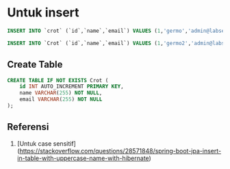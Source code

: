 # Untuk insert

```sql
INSERT INTO `crot` (`id`,`name`,`email`) VALUES (1,'germo','admin@labseni.com');  
```

```sql
INSERT INTO `Crot` (`id`,`name`,`email`) VALUES (1,'germo2','admin@labseni.com');  
```


## Create Table

```sql
CREATE TABLE IF NOT EXISTS Crot (
    id INT AUTO_INCREMENT PRIMARY KEY,
    name VARCHAR(255) NOT NULL,
    email VARCHAR(255) NOT NULL
);
```

## Referensi 
1. [Untuk case sensitif] (https://stackoverflow.com/questions/28571848/spring-boot-jpa-insert-in-table-with-uppercase-name-with-hibernate) 